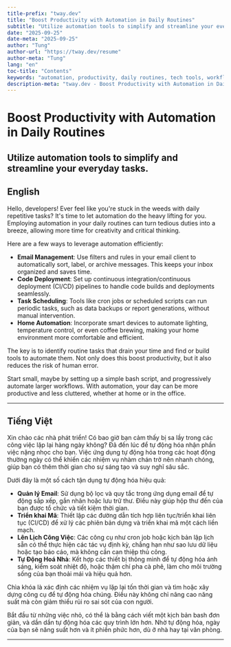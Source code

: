 ```yaml
---
title-prefix: "tway.dev"
title: "Boost Productivity with Automation in Daily Routines"
subtitle: "Utilize automation tools to simplify and streamline your everyday tasks."
date: "2025-09-25"
date-meta: "2025-09-25"
author: "Tung"
author-url: "https://tway.dev/resume"
author-meta: "Tung"
lang: "en"
toc-title: "Contents"
keywords: "automation, productivity, daily routines, tech tools, workflow optimization"
description-meta: "tway.dev - Boost Productivity with Automation in Daily Routines - Utilize automation tools to simplify and streamline your everyday tasks."
---
```


# Boost Productivity with Automation in Daily Routines
## Utilize automation tools to simplify and streamline your everyday tasks.

## English
Hello, developers! Ever feel like you're stuck in the weeds with daily repetitive tasks? It's time to let automation do the heavy lifting for you. Employing automation in your daily routines can turn tedious duties into a breeze, allowing more time for creativity and critical thinking.

Here are a few ways to leverage automation efficiently:

- **Email Management**: Use filters and rules in your email client to automatically sort, label, or archive messages. This keeps your inbox organized and saves time.
- **Code Deployment**: Set up continuous integration/continuous deployment (CI/CD) pipelines to handle code builds and deployments seamlessly.
- **Task Scheduling**: Tools like cron jobs or scheduled scripts can run periodic tasks, such as data backups or report generations, without manual intervention.
- **Home Automation**: Incorporate smart devices to automate lighting, temperature control, or even coffee brewing, making your home environment more comfortable and efficient.

The key is to identify routine tasks that drain your time and find or build tools to automate them. Not only does this boost productivity, but it also reduces the risk of human error.

Start small, maybe by setting up a simple bash script, and progressively automate larger workflows. With automation, your day can be more productive and less cluttered, whether at home or in the office.

---

## Tiếng Việt
Xin chào các nhà phát triển! Có bao giờ bạn cảm thấy bị sa lầy trong các công việc lặp lại hàng ngày không? Đã đến lúc để tự động hóa nhận phần việc nặng nhọc cho bạn. Việc ứng dụng tự động hóa trong các hoạt động thường ngày có thể khiến các nhiệm vụ nhàm chán trở nên nhanh chóng, giúp bạn có thêm thời gian cho sự sáng tạo và suy nghĩ sâu sắc.

Dưới đây là một số cách tận dụng tự động hóa hiệu quả:

- **Quản lý Email**: Sử dụng bộ lọc và quy tắc trong ứng dụng email để tự động sắp xếp, gắn nhãn hoặc lưu trữ thư. Điều này giúp hộp thư đến của bạn được tổ chức và tiết kiệm thời gian.
- **Triển khai Mã**: Thiết lập các đường dẫn tích hợp liên tục/triển khai liên tục (CI/CD) để xử lý các phiên bản dựng và triển khai mã một cách liền mạch.
- **Lên Lịch Công Việc**: Các công cụ như cron job hoặc kịch bản lập lịch sẵn có thể thực hiện các tác vụ định kỳ, chẳng hạn như sao lưu dữ liệu hoặc tạo báo cáo, mà không cần can thiệp thủ công.
- **Tự Động Hoá Nhà**: Kết hợp các thiết bị thông minh để tự động hóa ánh sáng, kiểm soát nhiệt độ, hoặc thậm chí pha cà phê, làm cho môi trường sống của bạn thoải mái và hiệu quả hơn.

Chìa khóa là xác định các nhiệm vụ lặp lại tốn thời gian và tìm hoặc xây dựng công cụ để tự động hóa chúng. Điều này không chỉ nâng cao năng suất mà còn giảm thiểu rủi ro sai sót của con người.

Bắt đầu từ những việc nhỏ, có thể là bằng cách viết một kịch bản bash đơn giản, và dần dần tự động hóa các quy trình lớn hơn. Nhờ tự động hóa, ngày của bạn sẽ năng suất hơn và ít phiền phức hơn, dù ở nhà hay tại văn phòng.

---